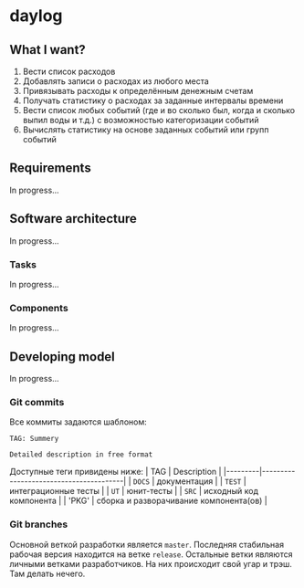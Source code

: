 # daylog #

## What I want? ##

1. Вести список расходов
1. Добавлять записи о расходах из любого места
1. Привязывать расходы к определённым денежным счетам
1. Получать статистику о расходах за заданные интервалы времени
1. Вести список любых событий (где и во сколько был, когда и сколько выпил воды
   и т.д.) с возможностью категоризации событий
1. Вычислять статистику на основе заданных событий или групп событий

## Requirements ##
In progress...



## Software architecture ##
In progress...

### Tasks ###
In progress...

### Components ###
In progress...



## Developing model ##
In progress...

### Git commits ###
Все коммиты задаются шаблоном: 
```
TAG: Summery

Detailed description in free format
```
Доступные теги привидены ниже:
|   TAG   | Description                            |
|---------|----------------------------------------|
| `DOCS`  | документация                           |
| `TEST`  | интеграционные тесты                   |
| `UT`    | юнит-тесты                             |
| `SRC`   | исходный код компонента                |
| 'PKG'   | сборка и разворачивание компонента(ов) |

### Git branches ###
Основной веткой разработки является `master`. Последняя стабильная рабочая
версия находится на ветке `release`. Остальные ветки являются личными ветками
разработчиков. На них происходит свой угар и трэш. Там делать нечего.

